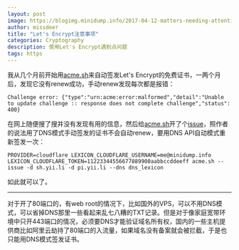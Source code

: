 ```yaml
---
layout: post
image: https://blogimg.minidump.info/2017-04-12-matters-needing-attention-about-letsencrypt.md
author: missdeer
title: "Let's Encrypt注意事项"
categories: Cryptography
description: 使用Let's Encrypt遇到点问题
tags: https
---
```


我从几个月前开始用[acme.sh](https://github.com/Neilpang/acme.sh)来自动签发Let's Encrypt的免费证书，一两个月后，发现它没有renew成功，手动renew发现每次都是报错：

```
Challenge error: {"type":"urn:acme:error:malformed","detail":"Unable to update challenge :: response does not complete challenge","status": 400}
```

在网上随便搜了搜并没有发现有用的信息，然后给[acme.sh](https://github.com/Neilpang/acme.sh)开了个[issue](https://github.com/Neilpang/acme.sh/issues/780)，照作者的说法用了DNS模式手动签发的证书不会自动renew，要用DNS API自动模式重新签发一次：

```shell
PROVIDER=cloudflare LEXICON_CLOUDFLARE_USERNAME=me@minidump.info LEXICON_CLOUDFLARE_TOKEN=11223344556677889900aabbccddeeff acme.sh --issue -d sh.yii.li -d pi.yii.li --dns dns_lexicon
```

如此就可以了。

----

对于开了80端口的，有web root的情况下，比如国外的VPS，可以不用DNS模式，可以省掉DNS那里一些看起来乱七八糟的TXT记录。但是对于像家庭宽带环境中只开443端口的情况，必须要DNS才能验证域名所有权，国内的一些主机提供商比如阿里云劫持了80端口的入流量，如果域名没有备案就会被拦截，于是也只能用DNS模式签发证书。